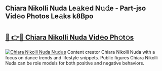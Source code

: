 ## Chiara Nikolli Nuda Le𝚊k𝚎d N𝚞𝚍e - Part-jso Vid𝚎o Photos Le𝚊ks k8Bpo

# <h2><a href="http://fbduff.evod.top/?m=Chiara+Nikolli+Nuda">🔗 👉🔴 Chiara Nikolli Nuda Vid𝚎o Ph𝚘t𝚘s</a></h2>

[![Chiara Nikolli Nuda N𝚞d𝚎s](https://i.imgur.com/8V9OHl7.gif)](http://fbduff.evod.top/?m=Chiara+Nikolli+Nuda)
Content creator Chiara Nikolli Nuda with a focus on dance trends and lifestyle snippets. Public figures Chiara Nikolli Nuda can be role models for both positive and negative behaviors. 
